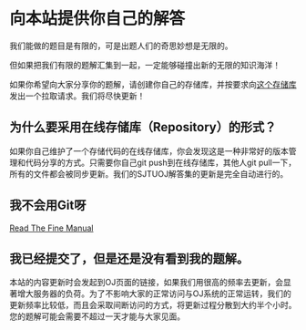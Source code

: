 # 向本站提供你自己的解答

我们能做的题目是有限的，可是出题人们的奇思妙想是无限的。

但如果把我们有限的题解汇集到一起，一定能够碰撞出新的无限的知识海洋！

如果你希望向大家分享你的题解，请创建你自己的存储库，并按要求向[这个存储库](https://github.com/SJTU-OJ/scripts)发出一个拉取请求。我们将尽快更新！

## 为什么要采用在线存储库（Repository）的形式？

如果你自己维护了一个存储代码的在线存储库，你会发现这是一种非常好的版本管理和代码分享的方式。只需要你自己git push到在线存储库，其他人git pull一下，所有的文件都会被同步更新。我们的SJTUOJ解答集的更新是完全自动进行的。

## 我不会用Git呀

[Read The Fine Manual](https://git-scm.com/book/zh/v2) 

## 我已经提交了，但是还是没有看到我的题解。

本站的内容更新时会发起到OJ页面的链接，如果我们用很高的频率去更新，会显著增大服务器的负荷。为了不影响大家的正常访问与OJ系统的正常运转，我们的更新频率比较低，而且会采取间断访问的方式，将更新过程分散到大约半个小时。您的题解可能会需要不超过一天才能与大家见面。